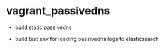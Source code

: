 vagrant_passivedns
==================


* build static passivedns

* build test env for loading passivedns logs to elasticsearch

